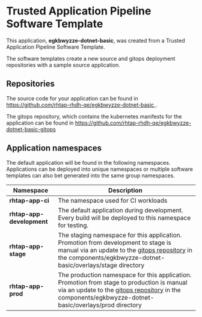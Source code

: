 # Trusted Application Pipeline Software Template

This application, **egkbwyzze-dotnet-basic**, was created from a Trusted Application Pipeline Software Template.

The software templates create a new source and gitops deployment repositories with a sample source application. 

## Repositories

The source code for your application can be found in [https://github.com/rhtap-rhdh-qe/egkbwyzze-dotnet-basic ](https://github.com/rhtap-rhdh-qe/egkbwyzze-dotnet-basic ).
 
The gitops repository, which contains the kubernetes manifests for the application can be found in 
[https://github.com/rhtap-rhdh-qe/egkbwyzze-dotnet-basic-gitops ](https://github.com/rhtap-rhdh-qe/egkbwyzze-dotnet-basic-gitops ) 

## Application namespaces 

The default application will be found in the following namespaces. Applications can be deployed into unique namespaces or multiple software templates can also bet generated into the same group namespaces.  

|  Namespace   |  Description   |  
| -------- | -------- |
| **rhtap-app-ci** | The namespace used for CI workloads |
| **rhtap-app-development** | The default application during development. Every build will be deployed to this namespace for testing. |
| **rhtap-app-stage** | The staging namespace for this application. Promotion from development to stage is manual via an update to the [gitops repository](https://github.com/rhtap-rhdh-qe/egkbwyzze-dotnet-basic-gitops ) in the components/egkbwyzze-dotnet-basic/overlays/stage directory |
| **rhtap-app-prod** | The production namespace for this application. Promotion from stage to production is manual via an update to the [gitops repository](https://github.com/rhtap-rhdh-qe/egkbwyzze-dotnet-basic-gitops ) in the components/egkbwyzze-dotnet-basic/overlays/prod directory |